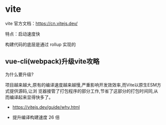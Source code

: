 # vite

vite 官方文档：<https://cn.vitejs.dev/>

特点：启动速度快

构建代码的底层是通过 rollup 实现的

## vue-cli(webpack)升级vite攻略

为什么要升级?

项目越来越大,原有的编译速度越来越慢,严重影响开发效效率,而Vite以原生ESM方式提供源码,让浏
览器接管了打包程序的部分工作,节省了这部分的打包时间同,从而编译起来显得快多了。

- <https://vitejs.dev/guide/why.html>

- 提升编译构建速度 26 倍
